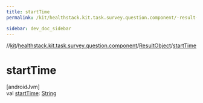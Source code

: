 ```yaml
---
title: startTime
permalink: /kit/healthstack.kit.task.survey.question.component/-result-object/start-time.html

sidebar: dev_doc_sidebar
---
```

//[kit](../../../index.html)/[healthstack.kit.task.survey.question.component](../index.html)/[ResultObject](index.html)/[startTime](start-time.html)



# startTime



[androidJvm]\
val [startTime](start-time.html): [String](https://kotlinlang.org/api/latest/jvm/stdlib/kotlin/-string/index.html)





